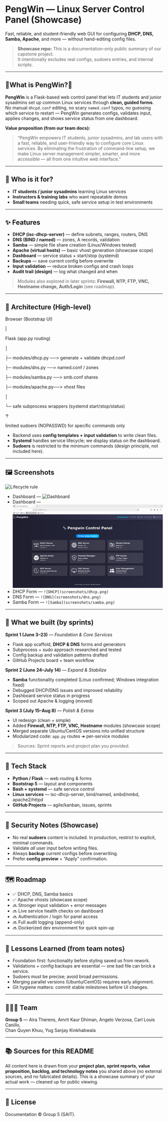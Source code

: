 # PengWin — Linux Server Control Panel (Showcase)

Fast, reliable, and student-friendly web GUI for configuring **DHCP, DNS, Samba, Apache**, and more — without hand-editing config files.

> **Showcase repo:** This is a documentation-only public summary of our capstone project.  
> It intentionally excludes real configs, sudoers entries, and internal scripts.

---

## 🐧What is PengWin?🐧

**PengWin** is a Flask-based web control panel that lets IT students and junior sysadmins set up common Linux services through **clean, guided forms**.  
No manual `dhcpd.conf` editing, no scary `named.conf` typos, no guessing which service to restart — PengWin generates configs, validates input, applies changes, and shows service status from one dashboard.

**Value proposition (from our team docs):**

> “PengWin empowers IT students, junior sysadmins, and lab users with a fast, reliable, and user-friendly way to configure core Linux services. By eliminating the frustration of command-line setup, we make Linux server management simpler, smarter, and more accessible — all from one intuitive web interface.”

---

## 🎯 Who is it for?

- **IT students / junior sysadmins** learning Linux services
- **Instructors & training labs** who want repeatable demos
- **Small teams** needing quick, safe service setup in test environments

---

## ✨ Features

- **DHCP (isc-dhcp-server)** — define subnets, ranges, routers, DNS
- **DNS (BIND / named)** — zones, A records, validation
- **Samba** — simple file share creation (Linux/Windows tested)
- **Apache (virtual hosts)** — basic vhost generation (showcase scope)
- **Dashboard** — service status + start/stop (systemd)
- **Backups** — save current config before overwrite
- **Input validation** — reduce broken configs and crash loops
- **Audit trail (design)** — log what changed and when

> Modules also explored in later sprints: **Firewall, NTP, FTP, VNC, Hostname change, Auth/Login** (see roadmap).

---

## 🧱 Architecture (High-level)

Browser (Bootstrap UI)

|

Flask (app.py routing)

│

├─ modules/dhcp.py ──> generate + validate dhcpd.conf

├─ modules/dns.py ──> named.conf / zones

├─ modules/samba.py ──> smb.conf shares

├─ modules/apache.py──> vhost files

│

└─ safe subprocess wrappers (systemd start/stop/status)

↑

limited sudoers (NOPASSWD) for specific commands only


- Backend uses **config templates + input validation** to write clean files.
- **Systemd** handles service lifecycle; we display status on the dashboard.
- **Sudoers** is restricted to the minimum commands (design principle, not included here).

---

## 🖼️ Screenshots

![Lifecycle rule](../assets/admin-lifecycle-rule.png)
- Dashboard — ![Dashboard](../screenshots/dashboard.png)
- Dashboard — ![Dashboard](screenshots/dashboard.png)
- DHCP Form — `![DHCP](screenshots/dhcp.png)`
- DNS Form — `![DNS](screenshots/dns.png)`
- Samba Form — `![Samba](screenshots/samba.png)`

---

## 🧪 What we built (by sprints)

**Sprint 1 (June 3–23)** — *Foundation & Core Services*  
- Flask app scaffold, **DHCP & DNS** forms and generators  
- Subprocess + sudo approach researched and tested  
- Config backup and validation patterns drafted  
- GitHub Projects board + team workflow

**Sprint 2 (June 24–July 14)** — *Expand & Stabilize*  
- **Samba** functionality completed (Linux confirmed; Windows integration fixed)  
- Debugged DHCP/DNS issues and improved reliability  
- Dashboard service status in progress  
- Scoped out Apache & logging (moved)

**Sprint 3 (July 15–Aug 8)** — *Polish & Extras*  
- UI redesign (clean + simple)  
- Added **Firewall, NTP, FTP, VNC, Hostname** modules (showcase scope)  
- Merged separate Ubuntu/CentOS versions into unified structure  
- Modularized code: `app.py` routes ➜ per-service modules

> Sources: Sprint reports and project plan you provided.

---

## 🧩 Tech Stack

- **Python / Flask** — web routing & forms
- **Bootstrap 5** — layout and components
- **Bash + systemd** — safe service control
- **Linux services** — isc-dhcp-server, bind/named, smbd/nmbd, apache2/httpd
- **GitHub Projects** — agile/kanban, issues, sprints

---

## 🔐 Security Notes (Showcase)

- No real **sudoers** content is included. In production, restrict to explicit, minimal commands.  
- Validate *all* user input before writing files.  
- Always **backup** current configs before overwriting.  
- Prefer **config preview** + “Apply” confirmation.

---

## 🗺️ Roadmap

- ✅ DHCP, DNS, Samba basics
- ✅ Apache vhosts (showcase scope)
- 🔜 Stronger input validation + error messages
- 🔜 Live service health checks on dashboard
- 🔜 Authentication / login for panel access
- 🔜 Full audit logging (append-only)
- 🔜 Dockerized dev environment for quick spin-up

---

## 🧠 Lessons Learned (from team notes)

- Foundation first: functionality before styling saved us from rework.
- Validations + config backups are essential — one bad file can brick a service.
- Sudoers must be precise; avoid broad permissions.
- Merging parallel versions (Ubuntu/CentOS) requires early alignment.
- Git hygiene matters: commit stable milestones before UI changes.

---

## 🧑‍🤝‍🧑 Team

**Group 5** — Aira Therens, Amrit Kaur Dhiman, Angelo Verzosa, Carl Louis Canillo,  
Chan Quyen Khuu, Yug Sanjay Kinkhabwala

---

## 📚 Sources for this README

All content here is drawn from your **project plan, sprint reports, value proposition, backlog, and technology notes** you shared above (no external sources, and no fabricated details). This is a showcase summary of your actual work — cleaned up for public viewing.

---

## 📄 License
Documentation © Group 5 (SAIT).
